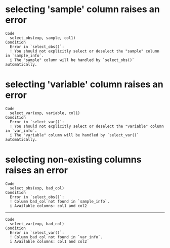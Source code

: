 # selecting 'sample' column raises an error

    Code
      select_obs(exp, sample, col1)
    Condition
      Error in `select_obs()`:
      ! You should not explicitly select or deselect the "sample" column in `sample_info`.
      i The "sample" column will be handled by `select_obs()` automatically.

# selecting 'variable' column raises an error

    Code
      select_var(exp, variable, col1)
    Condition
      Error in `select_var()`:
      ! You should not explicitly select or deselect the "variable" column in `var_info`.
      i The "variable" column will be handled by `select_var()` automatically.

# selecting non-existing columns raises an error

    Code
      select_obs(exp, bad_col)
    Condition
      Error in `select_obs()`:
      ! Column bad_col not found in `sample_info`.
      i Available columns: col1 and col2

---

    Code
      select_var(exp, bad_col)
    Condition
      Error in `select_var()`:
      ! Column bad_col not found in `var_info`.
      i Available columns: col1 and col2

